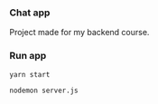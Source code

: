 <h3>Chat app</h3>

Project made for my backend course.

### Run app

```
yarn start

nodemon server.js
